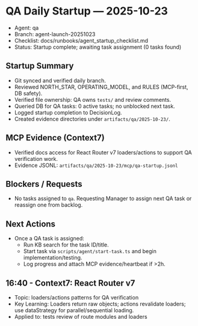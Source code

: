 # QA Daily Startup — 2025-10-23

- Agent: qa
- Branch: agent-launch-20251023
- Checklist: docs/runbooks/agent_startup_checklist.md
- Status: Startup complete; awaiting task assignment (0 tasks found)

## Startup Summary
- Git synced and verified daily branch.
- Reviewed NORTH_STAR, OPERATING_MODEL, and RULES (MCP-first, DB safety).
- Verified file ownership: QA owns `tests/` and review comments.
- Queried DB for QA tasks: 0 active tasks; no unblocked next task.
- Logged startup completion to DecisionLog.
- Created evidence directories under `artifacts/qa/2025-10-23/`.

## MCP Evidence (Context7)
- Verified docs access for React Router v7 loaders/actions to support QA verification work.
- Evidence JSONL: `artifacts/qa/2025-10-23/mcp/qa-startup.jsonl`

## Blockers / Requests
- No tasks assigned to `qa`. Requesting Manager to assign next QA task or reassign one from backlog.

## Next Actions
- Once a QA task is assigned:
  - Run KB search for the task ID/title.
  - Start task via `scripts/agent/start-task.ts` and begin implementation/testing.
  - Log progress and attach MCP evidence/heartbeat if >2h.


## 16:40 - Context7: React Router v7
- Topic: loaders/actions patterns for QA verification
- Key Learning: Loaders return raw objects; actions revalidate loaders; use dataStrategy for parallel/sequential loading.
- Applied to: tests review of route modules and loaders
